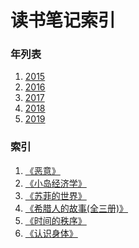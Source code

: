 读书笔记索引
====================

### 年列表
1. [2015](2015/README2015.md)
2. [2016](2016/README2016.md)
3. [2017](2017/README2017.md)
4. [2018](2018/README2018.md)
5. [2019](2019/README2019.md)


### 索引
1. [《恶意》](rn2020_001.md)
2. [《小岛经济学》](rn2020_002.md)
3. [《苏菲的世界》](rn2020_003.md)
4. [《希腊人的故事(全三册)》](rn2020_004.md)
5. [《时间的秩序》](rn2020_005.md)
6. [《认识身体》](rn2020_006.md)




